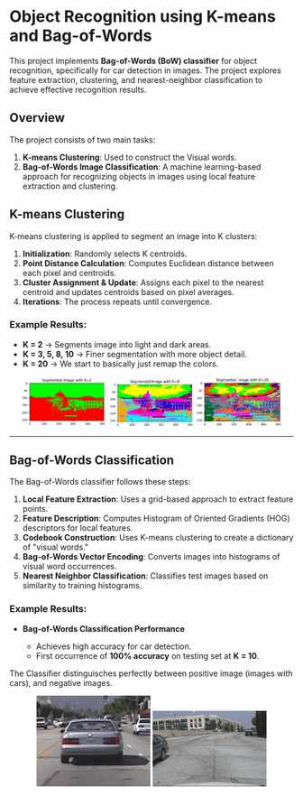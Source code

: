 # Object Recognition using K-means and Bag-of-Words

This project implements **Bag-of-Words (BoW) classifier** for object recognition, specifically for car detection in images. The project explores feature extraction, clustering, and nearest-neighbor classification to achieve effective recognition results.

## Overview

The project consists of two main tasks:

1. **K-means Clustering**: Used to construct the Visual words.
2. **Bag-of-Words Image Classification**: A machine learning-based approach for recognizing objects in images using local feature extraction and clustering.

## K-means Clustering

K-means clustering is applied to segment an image into K clusters:

1. **Initialization**: Randomly selects K centroids.
2. **Point Distance Calculation**: Computes Euclidean distance between each pixel and centroids.
3. **Cluster Assignment & Update**: Assigns each pixel to the nearest centroid and updates centroids based on pixel averages.
4. **Iterations**: The process repeats until convergence.

### Example Results:

- **K = 2** → Segments image into light and dark areas.
- **K = 3, 5, 8, 10** → Finer segmentation with more object detail.
- **K = 20** → We start to basically just remap the colors.

<p align="center">
  <img src="k=2.png" alt="K-Means K=2" width="30%">
  <img src="k=8.png" alt="K-Means K=8" width="30%">
  <img src="k=20.png" alt="K-Means K=20" width="30%">
</p>

---

## Bag-of-Words Classification

The Bag-of-Words classifier follows these steps:

1. **Local Feature Extraction**: Uses a grid-based approach to extract feature points.
2. **Feature Description**: Computes Histogram of Oriented Gradients (HOG) descriptors for local features.
3. **Codebook Construction**: Uses K-means clustering to create a dictionary of "visual words."
4. **Bag-of-Words Vector Encoding**: Converts images into histograms of visual word occurrences.
5. **Nearest Neighbor Classification**: Classifies test images based on similarity to training histograms.

### Example Results:

- **Bag-of-Words Classification Performance**
  
  - Achieves high accuracy for car detection.
  - First occurrence of **100% accuracy** on testing set at **K = 10**.

The Classifier distinguisches perfectly between positive image (images with cars), and negative images.

<p align="center">
  <img src="image_0732.png" alt="Positive" width="40%">
  <img src="image_0064.png" alt="Negative" width="40%">
</p>
